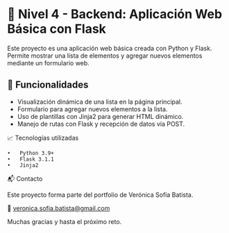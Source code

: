 # 🐍 Nivel 4 - Backend: Aplicación Web Básica con Flask

Este proyecto es una aplicación web básica creada con Python y Flask. Permite mostrar una lista de elementos y agregar nuevos elementos mediante un formulario web.

## 🚀 Funcionalidades

- Visualización dinámica de una lista en la página principal.
- Formulario para agregar nuevos elementos a la lista.
- Uso de plantillas con Jinja2 para generar HTML dinámico.
- Manejo de rutas con Flask y recepción de datos vía POST.


📈 Tecnologías utilizadas

	•	Python 3.9+
	•	Flask 3.1.1
	•	Jinja2

📬 Contacto

Este proyecto forma parte del portfolio de Verónica Sofía Batista.

📧 veronica.sofia.batista@gmail.com

Muchas gracias y hasta el próximo reto.
